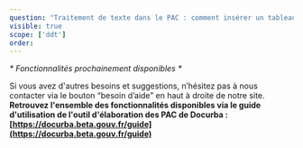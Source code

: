 ```yaml
---
question: "Traitement de texte dans le PAC : comment insérer un tableau et surligner en couleur ?"
visible: true
scope: ['ddt']
order: 
---
```

_* Fonctionnalités prochainement disponibles *_

Si vous avez d'autres besoins et suggestions, n’hésitez pas à nous contacter via le bouton “besoin d’aide” en haut à droite de notre site. 
**Retrouvez l'ensemble des fonctionnalités disponibles via le guide d'utilisation de l'outil d'élaboration des PAC de Docurba : [https://docurba.beta.gouv.fr/guide](https://docurba.beta.gouv.fr/guide)**
